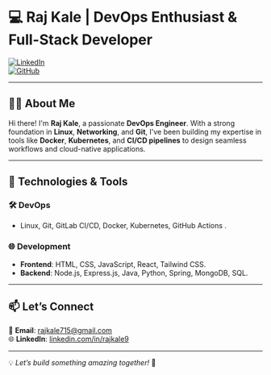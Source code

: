 # 💻 Raj Kale | DevOps Enthusiast & Full-Stack Developer  

[![LinkedIn](https://img.shields.io/badge/LinkedIn-%230077B5.svg?style=flat&logo=linkedin&logoColor=white)](https://www.linkedin.com/in/rajkale9)  
[![GitHub](https://img.shields.io/badge/GitHub-%23181717.svg?style=flat&logo=github&logoColor=white)](https://github.com/raj-kale)  

---

## 👨‍💻 About Me  

Hi there! I'm **Raj Kale**, a passionate **DevOps Engineer**. With a strong foundation in **Linux**, **Networking**, and **Git**, I've been building my expertise in tools like **Docker**, **Kubernetes**, and **CI/CD pipelines** to design seamless workflows and cloud-native applications.  



  

---

## 🔧 Technologies & Tools  

### 🛠 DevOps  
- Linux, Git, GitLab CI/CD, Docker, Kubernetes, GitHub Actions .  
   

### 🌐 Development  
- **Frontend**: HTML, CSS, JavaScript, React, Tailwind CSS.  
- **Backend**: Node.js, Express.js, Java, Python, Spring, MongoDB, SQL.  
   

---

## 📫 Let’s Connect  

📧 **Email**: [rajkale715@gmail.com](mailto:rajkale715@gmail.com)  
🌐 **LinkedIn**: [linkedin.com/in/rajkale9](https://www.linkedin.com/in/rajkale9)  

---

💡 *Let’s build something amazing together!* 🚀  

